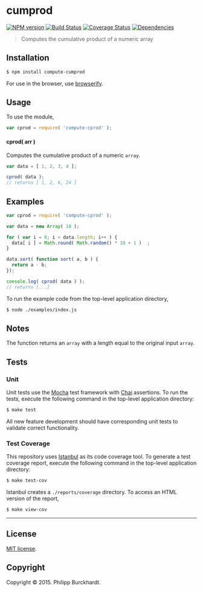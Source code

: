 cumprod
===
[![NPM version][npm-image]][npm-url] [![Build Status][travis-image]][travis-url] [![Coverage Status][coveralls-image]][coveralls-url] [![Dependencies][dependencies-image]][dependencies-url]

> Computes the cumulative product of a numeric array


## Installation

``` bash
$ npm install compute-cumprod
```

For use in the browser, use [browserify](https://github.com/substack/node-browserify).

## Usage

To use the module,

``` javascript
var cprod = require( 'compute-cprod' );
```

#### cprod( arr )

Computes the cumulative product of a numeric `array`.

``` javascript
var data = [ 1, 2, 3, 4 ];

cprod( data );
// returns [ 1, 2, 6, 24 ]
```


## Examples

``` javascript
var cprod = require( 'compute-cprod' );

var data = new Array( 10 );

for ( var i = 0; i < data.length; i++ ) {
  data[ i ] = Math.round( Math.random() * 10 + 1 )  ;
}

data.sort( function sort( a, b ) {
  return a - b;
});

console.log( cprod( data ) );
// returns [...]
```

To run the example code from the top-level application directory,

``` bash
$ node ./examples/index.js
```


## Notes

The function returns an `array` with a length equal to the original input `array`.


## Tests

### Unit

Unit tests use the [Mocha](http://mochajs.org/) test framework with [Chai](http://chaijs.com) assertions. To run the tests, execute the following command in the top-level application directory:

``` bash
$ make test
```

All new feature development should have corresponding unit tests to validate correct functionality.


### Test Coverage

This repository uses [Istanbul](https://github.com/gotwarlost/istanbul) as its code coverage tool. To generate a test coverage report, execute the following command in the top-level application directory:

``` bash
$ make test-cov
```

Istanbul creates a `./reports/coverage` directory. To access an HTML version of the report,

``` bash
$ make view-cov
```


---
## License

[MIT license](http://opensource.org/licenses/MIT).


## Copyright

Copyright &copy; 2015. Philipp Burckhardt.


[npm-image]: http://img.shields.io/npm/v/compute-cumprod.svg
[npm-url]: https://npmjs.org/package/compute-cumprod

[travis-image]: http://img.shields.io/travis/compute-io/cumprod/master.svg
[travis-url]: https://travis-ci.org/compute-io/cumprod

[coveralls-image]: https://img.shields.io/coveralls/compute-io/cumprod/master.svg
[coveralls-url]: https://coveralls.io/r/compute-io/cumprod?branch=master

[dependencies-image]: http://img.shields.io/david/compute-io/cumprod.svg
[dependencies-url]: https://david-dm.org/compute-io/cumprod

[dev-dependencies-image]: http://img.shields.io/david/dev/compute-io/cumprod.svg
[dev-dependencies-url]: https://david-dm.org/dev/compute-io/cumprod

[github-issues-image]: http://img.shields.io/github/issues/compute-io/cumprod.svg
[github-issues-url]: https://github.com/compute-io/cumprod/issues
